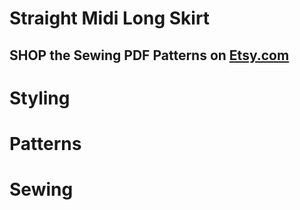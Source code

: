 # Straight Midi Long Skirt

## SHOP the Sewing PDF Patterns on [Etsy.com](https://www.etsy.com/ca/listing/1284639422/straight-midi-skirt-with-back-vent-cut)

<picture src="Midi Skirt_01.jpg" alt="Midi Skirt_01"></picture>

<picture src="Midi Skirt_02.jpg" alt="Midi Skirt_02"></picture>

# Styling

<picture src="Midi Skirt_03.jpg" alt="Midi Skirt_03"></picture>

<picture src="Midi Skirt_04.jpg" alt="Midi Skirt_04"></picture>

# Patterns

<picture src="Midi Skirt_05.jpg" alt="Midi Skirt_05"></picture>

<picture src="Midi Skirt_06.png" alt="Midi Skirt_06"></picture>

# Sewing

<picture src="Midi Skirt_07.jpg" alt="Midi Skirt_07"></picture>

<picture src="Midi Skirt_08.jpg" alt="Midi Skirt_08"></picture>

<picture src="Midi Skirt_09.jpg" alt="Midi Skirt_09"></picture>

<picture src="Midi Skirt_10.jpg" alt="Midi Skirt_10"></picture>

